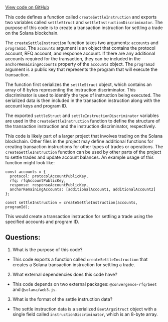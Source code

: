 [View code on GitHub](https://github.com/convergence-rfq/convergence-program-library/rfq/js/generated/instructions/settle.js)

This code defines a function called `createSettleInstruction` and exports two variables called `settleStruct` and `settleInstructionDiscriminator`. The purpose of this code is to create a transaction instruction for settling a trade on the Solana blockchain.

The `createSettleInstruction` function takes two arguments: `accounts` and `programId`. The `accounts` argument is an object that contains the protocol account, RFQ account, and response account. If there are any additional accounts required for the transaction, they can be included in the `anchorRemainingAccounts` property of the `accounts` object. The `programId` argument is a public key that represents the program that will execute the transaction.

The function first serializes the `settleStruct` object, which contains an array of 8 bytes representing the instruction discriminator. This discriminator is used to identify the type of instruction being executed. The serialized data is then included in the transaction instruction along with the account keys and program ID.

The exported `settleStruct` and `settleInstructionDiscriminator` variables are used in the `createSettleInstruction` function to define the structure of the transaction instruction and the instruction discriminator, respectively.

This code is likely part of a larger project that involves trading on the Solana blockchain. Other files in the project may define additional functions for creating transaction instructions for other types of trades or operations. The `createSettleInstruction` function can be used by other parts of the project to settle trades and update account balances. An example usage of this function might look like:

```
const accounts = {
  protocol: protocolAccountPublicKey,
  rfq: rfqAccountPublicKey,
  response: responseAccountPublicKey,
  anchorRemainingAccounts: [additionalAccount1, additionalAccount2]
};

const settleInstruction = createSettleInstruction(accounts, programId);
```

This would create a transaction instruction for settling a trade using the specified accounts and program ID.
## Questions: 
 1. What is the purpose of this code?
- This code exports a function called `createSettleInstruction` that creates a Solana transaction instruction for settling a trade.

2. What external dependencies does this code have?
- This code depends on two external packages: `@convergence-rfq/beet` and `@solana/web3.js`.

3. What is the format of the settle instruction data?
- The settle instruction data is a serialized `BeetArgsStruct` object with a single field called `instructionDiscriminator`, which is an 8-byte array.